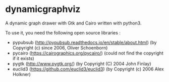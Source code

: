 # dynamicgraphviz
A dynamic graph drawer with Gtk and Cairo written with python3.

To use it, you need the following open source libraries :
- pypubsub (http://pypubsub.readthedocs.io/en/stable/about.html) (by Copyright (c) since 2006, Oliver Schoenborn)
- pycairo (https://cairographics.org/pycairo/) (could not find the copyright if it exists)
- pygtk (http://www.pygtk.org/) (by Copyright (C) 2004 John Finlay)
- euclid3 (https://github.com/euclid3/euclid3) (by Copyright (c) 2006 Alex Holkner)

